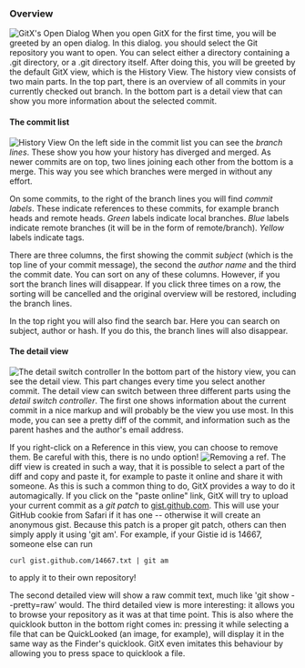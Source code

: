 ### Overview

![GitX's Open Dialog](images/UserManual/opendialog.png)
When you open GitX for the first time, you will be greeted by an open dialog. In this dialog. you should select the Git repository you want to open. You can select either a directory containing a .git directory, or a .git directory itself. After doing this, you will be greeted by the default GitX view, which is the History View. The history view consists of two main parts. In the top part, there is an overview of all commits in your currently checked out branch. In the bottom part is a detail view that can show you more information about the selected commit.


#### The commit list

![History View](images/UserManual/historyview.png)
On the left side in the commit list you can see the _branch lines_. These show you how your history has diverged and merged. As newer commits are on top, two lines joining each other from the bottom is a merge. This way you see which branches were merged in without any effort.

On some commits, to the right of the branch lines you will find _commit labels_. These indicate references to these commits, for example branch heads and remote heads. _Green_ labels indicate local branches. _Blue_ labels indicate remote branches (it will be in the form of remote/branch). _Yellow_ labels indicate tags.

There are three columns, the first showing the commit _subject_ (which is the top line of your commit message), the second the _author name_ and the third the commit date. You can sort on any of these columns. However, if you sort the branch lines will disappear. If you click three times on a row, the sorting will be cancelled and the original overview will be restored, including the branch lines.

In the top right you will also find the search bar. Here you can search on subject, author or hash. If you do this, the branch lines will also disappear.

#### The detail view

![The detail switch controller](images/UserManual/detailswitcher.png "The detail switch controller")
In the bottom part of the history view, you can see the detail view. This part changes every time you select another commit. The detail view can switch between three different parts using the _detail switch controller_. The first one shows information about the current commit in a nice markup and will probably be the view you use most. In this mode, you can see a pretty diff of the commit, and information such as the parent hashes and the author's email address.

If you right-click on a Reference in this view, you can choose to remove them. Be careful with this, there is no undo option! ![Removing a ref](images/UserManual/remove_ref.png "Removing references"). The diff view is created in such a way, that it is possible to select a part of the diff and copy and paste it, for example to paste it online and share it with someone. As this is such a common thing to do, GitX provides a way to do it automagically. If you click on the "paste online" link, GitX will try to upload your current commit as a _git patch_ to [gist.github.com](http://gist.github.com "Github's gist"). This will use your GitHub cookie from Safari if it has one -- otherwise it will create an anonymous gist. Because this patch is a proper git patch, others can then simply apply it using 'git am'. For example, if your Gistie id is 14667, someone else can run

	curl gist.github.com/14667.txt | git am

to apply it to their own repository!

The second detailed view will show a raw commit text, much like 'git show --pretty=raw' would. The third detailed view is more interesting: it allows you to browse your repository as it was at that time point. This is also where the quicklook button in the bottom right comes in: pressing it while selecting a file that can be QuickLooked (an image, for example), will display it in the same way as the Finder's quicklook. GitX even imitates this behaviour by allowing you to press space to quicklook a file.